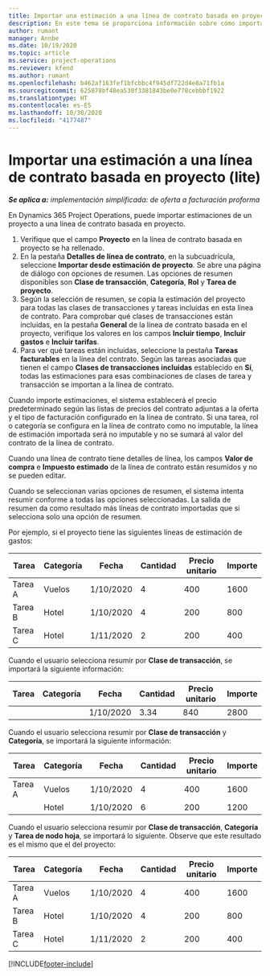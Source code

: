 ```yaml
---
title: Importar una estimación a una línea de contrato basada en proyecto (lite)
description: En este tema se proporciona información sobre cómo importar estimaciones financieras de un proyecto a una línea de contrato.
author: rumant
manager: Annbe
ms.date: 10/19/2020
ms.topic: article
ms.service: project-operations
ms.reviewer: kfend
ms.author: rumant
ms.openlocfilehash: b462af163fef1bfcbbc4f945df722d4e8a71fb1a
ms.sourcegitcommit: 625878bf48ea530f3381843be0e778cebbbf1922
ms.translationtype: HT
ms.contentlocale: es-ES
ms.lasthandoff: 10/30/2020
ms.locfileid: "4177487"
---
```

# <a name="import-an-estimate-to-a-project-based-contract-line---lite"></a>Importar una estimación a una línea de contrato basada en proyecto (lite)

_**Se aplica a:** implementación simplificada: de oferta a facturación proforma_

En Dynamics 365 Project Operations, puede importar estimaciones de un proyecto a una línea de contrato basada en proyecto.

1. Verifique que el campo **Proyecto** en la línea de contrato basada en proyecto se ha rellenado.
2. En la pestaña **Detalles de línea de contrato**, en la subcuadrícula, seleccione **Importar desde estimación de proyecto**. Se abre una página de diálogo con opciones de resumen. Las opciones de resumen disponibles son **Clase de transacción**, **Categoría**, **Rol** y **Tarea de proyecto**.
3. Según la selección de resumen, se copia la estimación del proyecto para todas las clases de transacciones y tareas incluidas en esta línea de contrato. Para comprobar qué clases de transacciones están incluidas, en la pestaña **General** de la línea de contrato basada en el proyecto, verifique los valores en los campos **Incluir tiempo**, **Incluir gastos** e **Incluir tarifas**. 
4. Para ver qué tareas están incluidas, seleccione la pestaña **Tareas facturables** en la línea del contrato. Según las tareas asociadas que tienen el campo **Clases de transacciones incluidas** establecido en **Sí**, todas las estimaciones para esas combinaciones de clases de tarea y transacción se importan a la línea de contrato.

Cuando importe estimaciones, el sistema establecerá el precio predeterminado según las listas de precios del contrato adjuntas a la oferta y el tipo de facturación configurado en la línea de contrato. Si una tarea, rol o categoría se configura en la línea de contrato como no imputable, la línea de estimación importada será no imputable y no se sumará al valor del contrato de la línea de contrato.

Cuando una línea de contrato tiene detalles de línea, los campos **Valor de compra** e **Impuesto estimado** de la línea de contrato están resumidos y no se pueden editar.

Cuando se seleccionan varias opciones de resumen, el sistema intenta resumir conforme a todas las opciones seleccionadas. La salida de resumen da como resultado más líneas de contrato importadas que si selecciona solo una opción de resumen.

Por ejemplo, si el proyecto tiene las siguientes líneas de estimación de gastos:

| Tarea | Categoría | Fecha | Cantidad | Precio unitario | Importe |
| --- | --- | --- | --- | --- | --- |
| Tarea A | Vuelos | 1/10/2020 | 4 | 400 | 1600 |
| Tarea B | Hotel | 1/10/2020 | 4 | 200 | 800 |
| Tarea C | Hotel | 1/11/2020 | 2 | 200 | 400 |

Cuando el usuario selecciona resumir por **Clase de transacción**, se importará la siguiente información:

| Tarea | Categoría | Fecha | Cantidad | Precio unitario | Importe |
| --- | --- | --- | --- | --- | --- |
| &nbsp; | &nbsp; | 1/10/2020 | 3.34 | 840 | 2800 |

Cuando el usuario selecciona resumir por **Clase de transacción** y **Categoría**, se importará la siguiente información:

| Tarea | Categoría | Fecha | Cantidad | Precio unitario | Importe |
| --- | --- | --- | --- | --- | --- |
| Tarea A | Vuelos | 1/10/2020 | 4 | 400 | 1600 |
| &nbsp;| Hotel | 1/10/2020 | 6 | 200 | 1200 |

Cuando el usuario selecciona resumir por **Clase de transacción**, **Categoría** y **Tarea de nodo hoja**, se importará lo siguiente. Observe que este resultado es el mismo que el del proyecto:

| Tarea | Categoría | Fecha | Cantidad | Precio unitario | Importe |
| --- | --- | --- | --- | --- | --- |
| Tarea A | Vuelos | 1/10/2020 | 4 | 400 | 1600 |
| Tarea B | Hotel | 1/10/2020 | 4 | 200 | 800 |
| Tarea C | Hotel | 1/11/2020 | 2 | 200 | 400 |


[!INCLUDE[footer-include](../../includes/footer-banner.md)]